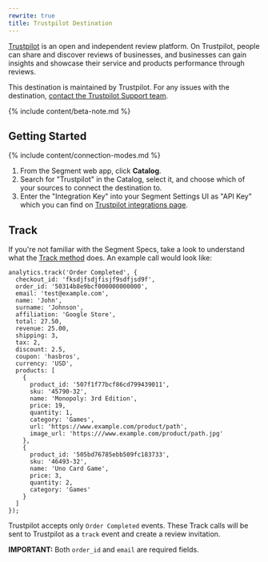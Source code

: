 ```yaml
---
rewrite: true
title: Trustpilot Destination
---
```

[Trustpilot](https://www.trustpilot.com/) is an open and independent review platform. On Trustpilot, people can share and discover reviews of businesses, and businesses can gain insights and showcase their service and products performance through reviews.

This destination is maintained by Trustpilot. For any issues with the destination, [contact the Trustpilot Support team](https://support.trustpilot.com/hc/en-us/articles/215949867-Contact-Trustpilot-s-Support-Team).

{% include content/beta-note.md %}

## Getting Started

{% include content/connection-modes.md %}

1. From the Segment web app, click **Catalog**.
2. Search for "Trustpilot" in the Catalog, select it, and choose which of your sources to connect the destination to.
3. Enter the "Integration Key" into your Segment Settings UI as "API Key" which you can find on [Trustpilot integrations page](https://businessapp.b2b.trustpilot.com/#/ecommerce/segment).


## Track

If you're not familiar with the Segment Specs, take a look to understand what the [Track method](/docs/connections/spec/track/) does. An example call would look like:

```
analytics.track('Order Completed', {
  checkout_id: 'fksdjfsdjfisjf9sdfjsd9f',
  order_id: '50314b8e9bcf000000000000',
  email: 'test@example.com',
  name: 'John',
  surname: 'Johnson',
  affiliation: 'Google Store',
  total: 27.50,
  revenue: 25.00,
  shipping: 3,
  tax: 2,
  discount: 2.5,
  coupon: 'hasbros',
  currency: 'USD',
  products: [
    {
      product_id: '507f1f77bcf86cd799439011',
      sku: '45790-32',
      name: 'Monopoly: 3rd Edition',
      price: 19,
      quantity: 1,
      category: 'Games',
      url: 'https://www.example.com/product/path',
      image_url: 'https:///www.example.com/product/path.jpg'
    },
    {
      product_id: '505bd76785ebb509fc183733',
      sku: '46493-32',
      name: 'Uno Card Game',
      price: 3,
      quantity: 2,
      category: 'Games'
    }
  ]
});
```

Trustpilot accepts only `Order Completed` events. These Track calls will be sent to Trustpilot as a `track` event and create a review invitation.

**IMPORTANT:** Both `order_id` and `email` are required fields.
